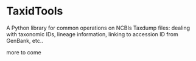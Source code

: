 # TaxidTools

A Python library for common operations on NCBIs Taxdump files:
dealing with taxonomic IDs, lineage information, linking to accession ID from GenBank, etc..

more to come